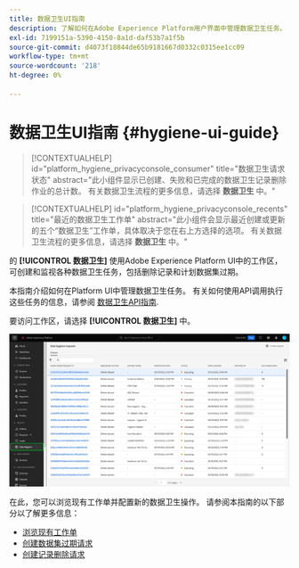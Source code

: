 ```yaml
---
title: 数据卫生UI指南
description: 了解如何在Adobe Experience Platform用户界面中管理数据卫生任务。
exl-id: 7199151a-5390-4150-8a1d-daf53b7a1f5b
source-git-commit: d4073f18844de65b9181667d0332c0315ee1cc09
workflow-type: tm+mt
source-wordcount: '218'
ht-degree: 0%

---
```


# 数据卫生UI指南 {#hygiene-ui-guide}

>[!CONTEXTUALHELP]
>id="platform_hygiene_privacyconsole_consumer"
>title="数据卫生请求状态"
>abstract="此小组件显示已创建、失败和已完成的数据卫生记录删除作业的总计数。 有关数据卫生流程的更多信息，请选择 **数据卫生** 中。"

>[!CONTEXTUALHELP]
>id="platform_hygiene_privacyconsole_recents"
>title="最近的数据卫生工作单"
>abstract="此小组件会显示最近创建或更新的五个“数据卫生”工作单，具体取决于您在右上方选择的选项。 有关数据卫生流程的更多信息，请选择 **数据卫生** 中。"

的 **[!UICONTROL 数据卫生]** 使用Adobe Experience Platform UI中的工作区，可创建和监视各种数据卫生任务，包括删除记录和计划数据集过期。

本指南介绍如何在Platform UI中管理数据卫生任务。 有关如何使用API调用执行这些任务的信息，请参阅 [数据卫生API指南](../api/overview.md).

要访问工作区，请选择 **[!UICONTROL 数据卫生]** 中。

![显示 [!UICONTROL 数据卫生] 平台UI中的工作区](../images/ui/overview/home.png)

在此，您可以浏览现有工作单并配置新的数据卫生操作。 请参阅本指南的以下部分以了解更多信息：

* [浏览现有工作单](./browse.md)
* [创建数据集过期请求](./dataset-expiration.md)
* [创建记录删除请求](./record-delete.md)
